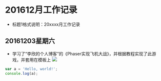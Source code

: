 # 201612月工作记录
* 标题1格式说明：20xxxx月工作记录

## 20161203星期六
* 学习了“李欣的个人博客”的《Phaser实现飞机大战》，并根据教程实现了此游戏，并套用在模板上
![](C:\Users\24haowan\Desktop\搜狗截图20161205092120.png)
```javascript
var a = 'Hello, world!';
console.log(a);
```
